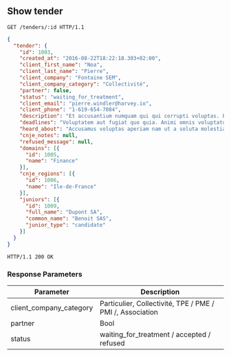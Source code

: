 ## Show tender

```http
GET /tenders/:id HTTP/1.1
```

```json
{
  "tender": {
    "id": 1003,
    "created_at": "2016-08-22T18:22:18.303+02:00",
    "client_first_name": "Noa",
    "client_last_name": "Pierre",
    "client_company": "Fontaine SEM",
    "client_company_category": "Collectivité",
    "partner": false,
    "status": "waiting_for_treatment",
    "client_email": "pierre.windler@harvey.io",
    "client_phone": "1-619-654-7084",
    "description": "Et accusantium numquam qui qui corrupti voluptas. Est officia accusamus et sunt eius perspiciatis. Quibusdam magnam expedita eum fugiat aut odit dolores. Velit ipsa reiciendis vel. Nihil enim qui omnis architecto ipsum consequatur.",
    "deadlines": "Voluptatem aut fugiat quo quia. Animi omnis voluptatum et dolore. Quod mollitia et.",
    "heard_about": "Accusamus voluptas aperiam nam ut a soluta molestias.",
    "cnje_notes": null,
    "refused_message": null,
    "domains": [{
      "id": 1005,
      "name": "Finance"
    }],
    "cnje_regions": [{
      "id": 1006,
      "name": "Ile-de-France"
    }],
    "juniors": [{
      "id": 1009,
      "full_name": "Dupont SA",
      "common_name": "Benoit SAS",
      "junior_type": "candidate"
    }]
  }
}
```

```http
HTTP/1.1 200 OK
```

### Response Parameters

Parameter               | Description
----------------------- | ------
client_company_category | Particulier, Collectivité, TPE / PME / PMI /, Association 
partner                 | Bool
status                  | waiting_for_treatment / accepted / refused